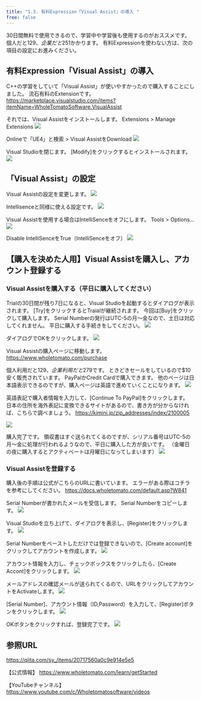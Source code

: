 ```yaml
---
title: "1.3. 有料Expression「Visual Assist」の導入 "
free: false
---
```


30日間無料で使用できるので、学習中や学習後も使用するのがおススメです。
個人だと$129、企業だと$251かかります。
有料Expressionを使わない方は、次の項目の設定にお進みください。

## 有料Expression「Visual Assist」の導入 
C++の学習をしていて「Visual Assist」が使いやすかったので購入することにしました。
流石有料のExtensionです。
https://marketplace.visualstudio.com/items?itemName=WholeTomatoSoftware.VisualAssist

それでは、Visual Assistをインストールします。
Extensions > Manage Extensions
![](https://storage.googleapis.com/zenn-user-upload/d332a29e143d-20220109.png)

Onlineで「UE4」と検索 > Visual AssistをDownload
![](https://storage.googleapis.com/zenn-user-upload/7b74bb1a6204-20220109.png)

Visual Studioを閉じます。
[Modify]をクリックするとインストールされます。
![](https://storage.googleapis.com/zenn-user-upload/aa04a8f17a14-20220109.png)

## 「Visual Assist」の設定

Visual Assistの設定を変更します。
![](https://storage.googleapis.com/zenn-user-upload/822dd3883fbc-20220109.png)

Intellisenceと同様に使える設定です。
![](https://storage.googleapis.com/zenn-user-upload/6d30e5a4c83c-20220109.png)

Visual Assistを使用する場合はIntelliSenceをオフにします。
Tools > Options…
![](https://storage.googleapis.com/zenn-user-upload/ff2edc5e65d4-20220109.png)

Disable IntelliSenceをTrue（IntelliSenceをオフ）
![](https://storage.googleapis.com/zenn-user-upload/ffbd026f5ae2-20220109.png)

## 【購入を決めた人用】Visual Assistを購入し、アカウント登録する
### Visual Assistを購入する（平日に購入してください）
Trialの30日間が残り7日になると、Visual Studioを起動するとダイアログが表示されます。
[Try]をクリックするとTraialが継続されます。
今回は[Buy]をクリックして購入します。
Serial Numberの発行はUTC-5の月～金なので、土日は対応してくれません。
平日に購入する手続きをしてください。
![](https://storage.googleapis.com/zenn-user-upload/7f7d5ef6fc44-20220110.png)

ダイアログでOKをクリックします。
![](https://storage.googleapis.com/zenn-user-upload/f0f0d6d073a2-20220110.png)

Visual Assistの購入ページに移動します。
https://www.wholetomato.com/purchase

個人利用だと$129、企業利用だと$279です。
ときどきセールをしているので$10安く販売されています。
PayPalかCredit Cardで購入できます。
他のページは日本語表示できるのですが、購入ページは英語で進めていくことになります。
![](https://storage.googleapis.com/zenn-user-upload/5e2b38d04bbd-20220110.png)

英語表記で購入者情報を入力して、[Continue To PayPal]をクリックします。
日本の住所を海外表記に変換できるサイトがあるので、書き方が分からなければ、こちらで調べましょう。
https://kimini.jp/zip_addresses/index/2100005

![](https://storage.googleapis.com/zenn-user-upload/816c1a8cf62e-20220110.png)

購入完了です。
領収書はすぐ送られてくるのですが、シリアル番号はUTC-5の月～金に処理が行われるようなので、平日に購入した方が良いです。
（金曜日の夜に購入するとアクティベートは月曜日になってしまいます）
![](https://storage.googleapis.com/zenn-user-upload/94345a0fb306-20220110.png)

### Visual Assistを登録する

購入後の手順は公式がこちらのURLに書いています。
エラーがある際はコチラを参考にしてください。
https://docs.wholetomato.com/default.asp?W841

Serial Numberが書かれたメールを受信します。
Serial Numberをコピーします。
![](https://storage.googleapis.com/zenn-user-upload/641e72867204-20220110.png)

Visual Studioを立ち上げて、ダイアログを表示し、[Register]をクリックします。
![](https://storage.googleapis.com/zenn-user-upload/ac33b6a41591-20220110.png)

Serial Numberをペーストしただけでは登録できないので、[Create account]をクリックしてアカウントを作成します。
![](https://storage.googleapis.com/zenn-user-upload/534f4a7c5b36-20220110.png)

アカウント情報を入力し、チェックボックスをクリックしたら、[Create Accont]をクリックします。
![](https://storage.googleapis.com/zenn-user-upload/318b6e427e0b-20220110.png)

メールアドレスの確認メールが送られてくるので、URLをクリックしてアカウントをActivateします。
![](https://storage.googleapis.com/zenn-user-upload/ec33851d2faf-20220110.png)

[Serial Number]、アカウント情報（ID,Password）を入力して、[Register]ボタンをクリックします。
![](https://storage.googleapis.com/zenn-user-upload/743481a02f69-20220110.png)

OKボタンをクリックすれば、登録完了です。
![](https://storage.googleapis.com/zenn-user-upload/f19f28ae8837-20220110.png)

## 参照URL
https://qiita.com/sy_/items/20717560a0c9e914e5e5

【公式情報】
https://www.wholetomato.com/learn/getStarted

【YouTubeチャンネル】
https://www.youtube.com/c/Wholetomatosoftware/videos


